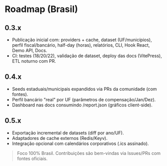 
# Roadmap (Brasil)

## 0.3.x
- Publicação inicial com: providers + cache, dataset (UF/municípios), perfil fiscal/bancário, half-day (horas), relatórios, CLI, Hook React, Demo API, Docs.
- CI: testes (18/20/22), validação de dataset, deploy das docs (VitePress), ETL noturno com PR.

## 0.4.x
- Seeds estaduais/municipais expandidos via PRs da comunidade (com fontes).
- Perfil bancário "real" por UF (parâmetros de compensação/Jan/Dez).
- Dashboard nas docs consumindo /report.json (gráficos client-side).

## 0.5.x
- Exportação incremental de datasets (diff por ano/UF).
- Adaptadores de cache externos (Redis/Keyv).
- Integração opcional com calendários corporativos (.ics assinado).

> Foco 100% Brasil. Contribuições são bem-vindas via Issues/PRs com fontes oficiais.
